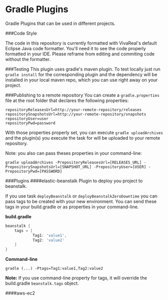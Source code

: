 Gradle Plugins
==============

Gradle Plugins that can be used in different projects.

###Code Style

The code in this repository is currently formatted with VivaReal's default Eclipse Java code formatter.
You'll need it to see the code properly formatted in your IDE.
Please reframe from editing and commiting code without the formatter.

###Testing
This plugin uses gradle's maven plugin. To test locally just run `gradle install` for the corresponding plugin and the dependency will be installed in your local maven repo, which you can use right away on your project.

###Publishing to a remote repository
You can create a `gradle.properties` file at the root folder that declares the following properties:

```properties
repositoryReleasesUrl=http://your-remote-repository/releases
repositorySnapshotsUrl=http://your-remote-repository/snapshots
repositoryUser=user
repositoryPwd=password
```

With those properties properly set, you can execute `gradle uploadArchives` and the plugin(s) you execute the task for will be uploaded to your remote repository.

Note: you also can pass theses properties in your command-line:

```
gradle uploadArchives -PrepositoryReleasesUrl=[RELEASES_URL] -PrepositorySnapshotsUrl=[SNAPSHOT_URL] -PrepositoryUser=[USER] -PrepositoryPwd=[PASSWORD]
```


###Plugins
####elastic-beanstalk
Plugin to deploy you project to beanstalk.

If you use task `deployBeanstalk` or `deployBeanstalkZeroDowntime` you can pass tags to be created with your new environment.
You can send these tags in your build.gradle or as properties in your command-line.

**build.gradle**

```groovy
beanstalk {
    tags = [
            Tag1: 'value1',
            Tag2: 'value2'
    ]
}
```

**Command-line**

```
gradle (...) -Ptags=Tag1:value1,Tag2:value2
```

**Note:** If you use command-line property for tags, it will override the build.gradle `beanstalk.tags` object.


####aws-ec2
